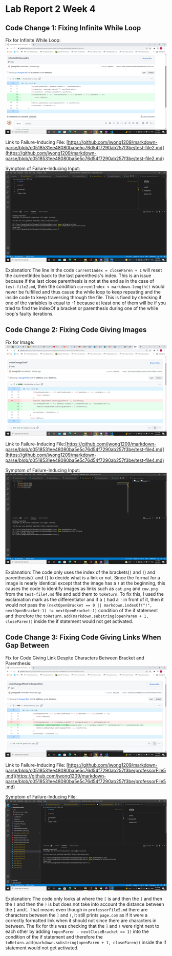 # **Lab Report 2 Week 4**

## Code Change 1: Fixing Infinite While Loop
Fix for Infinite While Loop: ![](infiniteWhileLoopFix.png)

Link to Failure-Inducing File: [https://github.com/jwong1209/markdown-parse/blob/c0518531ee48080ba5e5c76d54f7290ab257f3be/test-file2.md](https://github.com/jwong1209/markdown-parse/blob/c0518531ee48080ba5e5c76d54f7290ab257f3be/test-file2.md)

Symptom of Failure-Inducing Input: 
![Infinite While Loop](infiniteWhileLoop.png)

Explanation: The line in the code `currentIndex = closeParen + 1` will reset the currentIndex back to the last parenthesis's index. This is an issue because if the last close parenthesis is not at the end as in the case of `test-file2.md`, then the condition `currentIndex < markdown.length()` would never be fulfilled and thus cause the while loop to keep repeating and the inside code to keep traversing through the file. This is fixed by checking if one of the variables is equal to -1 because at least one of them will be if you tried to find the indexOf a bracket or parenthesis during one of the while loop's faulty iterations.

## Code Change 2: Fixing Code Giving Images
Fix for Image: ![](imageGivenFix.png)

Link to Failure-Inducing File:[https://github.com/jwong1209/markdown-parse/blob/c0518531ee48080ba5e5c76d54f7290ab257f3be/test-file4.md](https://github.com/jwong1209/markdown-parse/blob/c0518531ee48080ba5e5c76d54f7290ab257f3be/test-file4.md)

Symptom of Failure-Inducing Input:
![imageGiven](imageGiven.png)

Explanation: The code only uses the index of the brackets(`[` and `]`) and parenthesis(`(` and `)`) to decide what is a link or not. Since the format for a image is nearly identical except that the image has a `!` at the beginning, this causes the code to identify images as links  such as `cat.png` and `cow.png` from the `test-file4.md` file and add them to `toReturn`. To fix this, I used the exclamation mark as the differentiator and if a `[` had a `!` in front of it, then it would not pass the `(nextOpenBracket == 0 || markdown.indexOf("!", nextOpenBracket-1) != nextOpenBracket-1)` condition of the if statement and therefore the `toReturn.add(markdown.substring(openParen + 1, closeParen))` inside the if statement would not get activated. 

## Code Change 3: Fixing Code Giving Links When Gap Between
Fix for Code Giving Link Despite Characters Between Bracket and Parenthesis:
![gapNotLinkFix](gapNotLinkFix.png)

Link to Failure-Inducing File: 
[https://github.com/jwong1209/markdown-parse/blob/c0518531ee48080ba5e5c76d54f7290ab257f3be/professorFile5.md](https://github.com/jwong1209/markdown-parse/blob/c0518531ee48080ba5e5c76d54f7290ab257f3be/professorFile5.md)

Symptom of Failure-Inducing File:
![gapNotLink](gapNotLink.png)

Explanation: The code only looks at where the `[` is and then the `]` and then the `(` and then the `)` is but does not take into account the distance between the `]` and`(`. That means even though in `professorFile5.md` there are characters between the `]` and `(`, it still prints `page.com` as if it were a correctly formatted link when it should not since there are characters in between. The fix for this was checking that the `]` and `(` were right next to each other by adding `(openParen - nextCloseBracket == 1)` into the condition of the if statement and therefore the `toReturn.add(markdown.substring(openParen + 1, closeParen))` inside the if statement would not get activated. 
